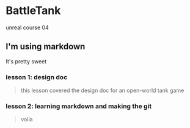 # BattleTank
unreal course 04

## I'm using markdown
It's pretty sweet

### lesson 1: design doc
> this lesson covered the design doc for an open-world tank game

### lesson 2: learning markdown and making the git
> voila
